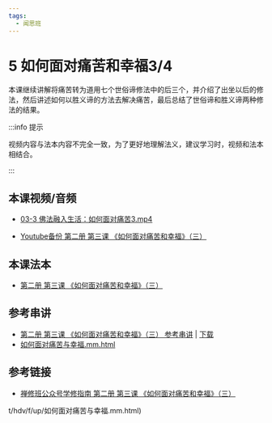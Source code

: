 ```yaml
---
tags:
  - 闻思班
---
```


# 5 如何面对痛苦和幸福3/4

本课继续讲解将痛苦转为道用七个世俗谛修法中的后三个，并介绍了出坐以后的修法，然后讲述如何以胜义谛的方法去解决痛苦，最后总结了世俗谛和胜义谛两种修法的结果。

:::info 提示

视频内容与法本内容不完全一致，为了更好地理解法义，建议学习时，视频和法本相结合。

:::

## 本课视频/音频

* [03-3 佛法融入生活：如何面对痛苦3.mp4](https://f.huidengchanxiu.net/jmy/%e6%85%a7%e7%81%af%e7%a6%85%e4%bf%ae%e8%af%be/%e6%85%a7%e7%81%af%e7%a6%85%e4%bf%ae%e8%af%be%e7%ac%ac%e4%ba%8c%e5%86%8c/03-3%20%e4%bd%9b%e6%b3%95%e8%9e%8d%e5%85%a5%e7%94%9f%e6%b4%bb%ef%bc%9a%e5%a6%82%e4%bd%95%e9%9d%a2%e5%af%b9%e7%97%9b%e8%8b%a63.mp4)

* [Youtube备份 第二册 第三课 《如何面对痛苦和幸福》（三）](https://www.youtube.com/watch?v=g3BzHZ0dMYQ&list=PL7aUyQTIJqAjD33MPzguoKwShqtttVmg9&index=7)
  
## 本课法本

* [第二册 第三课 《如何面对痛苦和幸福》（三）](/books/b2/2-02)

## 参考串讲

* [第二册 第三课 《如何面对痛苦和幸福》（三） 参考串讲](http://view.officeapps.live.com/op/view.aspx?src=https://f.huidengchanxiu.net/hdv/d/hdcxk/chj/第二册第3课如何面对痛苦和幸福.pptx) | [下载](https://f.huidengchanxiu.net/hdv/d/hdcxk/chj/第二册第3课如何面对痛苦和幸福.pptx)
* [如何面对痛苦与幸福.mm.html](https://f.huidengchanxiu.net/hdv/f/up/如何面对痛苦与幸福.mm.html)

## 参考链接

* [禅修班公众号学修指南 第二册 第三课 《如何面对痛苦和幸福》（三）](https://mp.weixin.qq.com/s?__biz=MzI2NTQ1NDcxNg==&mid=100001947&idx=1&sn=a49202269168107c8b5bd602245b9b5f&scene=19#wechat_redirect)

t/hdv/f/up/如何面对痛苦与幸福.mm.html)
